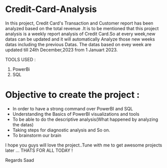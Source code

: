 # Credit-Card-Analysis
In this project, Credit Card's Transaction and Customer report has been analyzed based on the total revenue .It is to be mentioned that this project analysis is a weekly report analysis of 
Credit Card.So at every week,new datas can be updated and it will automatically Analyze those new weeks datas including the previous Datas. The  datas based on evey week  are updated  till 24th December,2023 from 1 Januart 2023.

TOOLS USED :
1) PowerBi
2) SQL
 # Objective to create the project :
  * In order to have a strong command over PowerBI and SQL
  * Understanding the Basics of PowerBI visualizations and tools
  * To be able to do the descriptive analysis(What happened by analyzing the datas)
  * Taking steps for diagnostic analysis and So on.
  * To brainstorm our brain 

  I hope you guys will love the project..Tune with me to get awesome projects later ... THATS FOR ALL TODAY !

  Regards
  Saad
